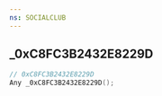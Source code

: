 ```yaml
---
ns: SOCIALCLUB
---
```

## _0xC8FC3B2432E8229D

```c
// 0xC8FC3B2432E8229D
Any _0xC8FC3B2432E8229D();
```

